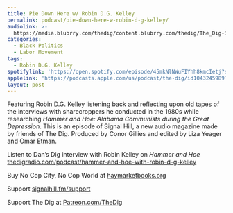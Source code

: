 ```yaml
---
title: Pie Down Here w/ Robin D.G. Kelley
permalink: podcast/pie-down-here-w-robin-d-g-kelley/
audiolink: >-
  https://media.blubrry.com/thedig/content.blubrry.com/thedig/The_Dig-Signal_HIll_2025-Kelley.mp3
categories:
  - Black Politics
  - Labor Movement
tags:
  - Robin D.G. Kelley
spotifylink: 'https://open.spotify.com/episode/45mkNlNWuFIYhh8kmcIetj?si=e8253dabbb7c4fca'
applelink: 'https://podcasts.apple.com/us/podcast/the-dig/id1043245989?i=1000723784195'
layout: post
---
```


Featuring Robin D.G. Kelley listening back and reflecting upon old tapes of the interviews with sharecroppers he conducted in the 1980s while researching *Hammer and Hoe: Alabama Communists during the Great Depression*. This is an episode of Signal Hill, a new audio magazine made by friends of The Dig. Produced by Conor Gillies and edited by Liza Yeager and Omar Etman.

Listen to Dan’s Dig interview with Robin Kelley on *Hammer and Hoe* [thedigradio.com/podcast/hammer-and-hoe-with-robin-d-g-kelley](http://thedigradio.com/podcast/hammer-and-hoe-with-robin-d-g-kelley)

Buy No Cop City, No Cop World at [haymarketbooks.org](haymarketbooks.org)

Support [signalhill.fm/support](http://signalhill.fm/support)

Support The Dig at [Patreon.com/TheDig](http://patreon.com/TheDig)
